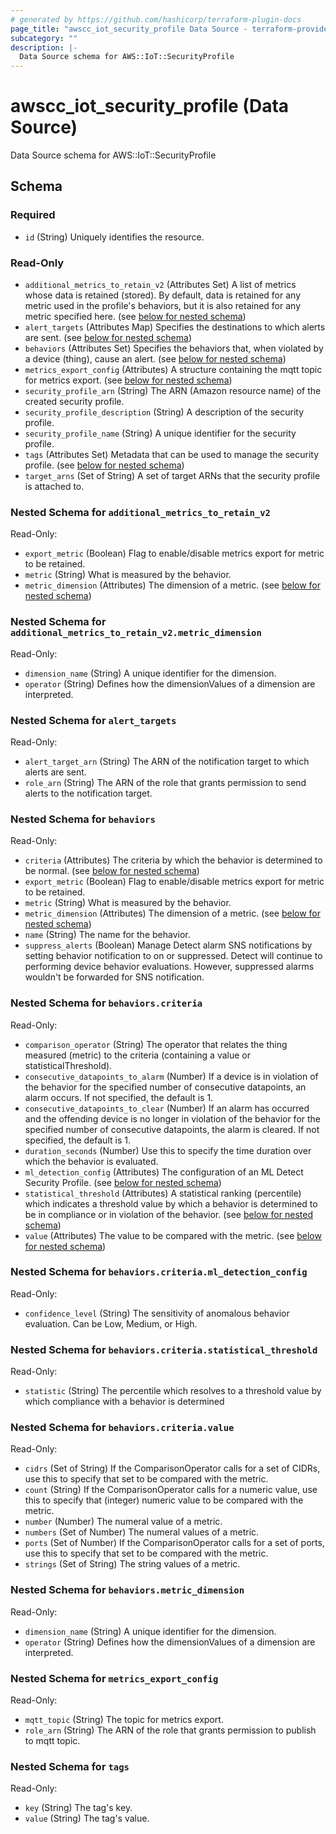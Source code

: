 ```yaml
---
# generated by https://github.com/hashicorp/terraform-plugin-docs
page_title: "awscc_iot_security_profile Data Source - terraform-provider-awscc"
subcategory: ""
description: |-
  Data Source schema for AWS::IoT::SecurityProfile
---
```


# awscc_iot_security_profile (Data Source)

Data Source schema for AWS::IoT::SecurityProfile



<!-- schema generated by tfplugindocs -->
## Schema

### Required

- `id` (String) Uniquely identifies the resource.

### Read-Only

- `additional_metrics_to_retain_v2` (Attributes Set) A list of metrics whose data is retained (stored). By default, data is retained for any metric used in the profile's behaviors, but it is also retained for any metric specified here. (see [below for nested schema](#nestedatt--additional_metrics_to_retain_v2))
- `alert_targets` (Attributes Map) Specifies the destinations to which alerts are sent. (see [below for nested schema](#nestedatt--alert_targets))
- `behaviors` (Attributes Set) Specifies the behaviors that, when violated by a device (thing), cause an alert. (see [below for nested schema](#nestedatt--behaviors))
- `metrics_export_config` (Attributes) A structure containing the mqtt topic for metrics export. (see [below for nested schema](#nestedatt--metrics_export_config))
- `security_profile_arn` (String) The ARN (Amazon resource name) of the created security profile.
- `security_profile_description` (String) A description of the security profile.
- `security_profile_name` (String) A unique identifier for the security profile.
- `tags` (Attributes Set) Metadata that can be used to manage the security profile. (see [below for nested schema](#nestedatt--tags))
- `target_arns` (Set of String) A set of target ARNs that the security profile is attached to.

<a id="nestedatt--additional_metrics_to_retain_v2"></a>
### Nested Schema for `additional_metrics_to_retain_v2`

Read-Only:

- `export_metric` (Boolean) Flag to enable/disable metrics export for metric to be retained.
- `metric` (String) What is measured by the behavior.
- `metric_dimension` (Attributes) The dimension of a metric. (see [below for nested schema](#nestedatt--additional_metrics_to_retain_v2--metric_dimension))

<a id="nestedatt--additional_metrics_to_retain_v2--metric_dimension"></a>
### Nested Schema for `additional_metrics_to_retain_v2.metric_dimension`

Read-Only:

- `dimension_name` (String) A unique identifier for the dimension.
- `operator` (String) Defines how the dimensionValues of a dimension are interpreted.



<a id="nestedatt--alert_targets"></a>
### Nested Schema for `alert_targets`

Read-Only:

- `alert_target_arn` (String) The ARN of the notification target to which alerts are sent.
- `role_arn` (String) The ARN of the role that grants permission to send alerts to the notification target.


<a id="nestedatt--behaviors"></a>
### Nested Schema for `behaviors`

Read-Only:

- `criteria` (Attributes) The criteria by which the behavior is determined to be normal. (see [below for nested schema](#nestedatt--behaviors--criteria))
- `export_metric` (Boolean) Flag to enable/disable metrics export for metric to be retained.
- `metric` (String) What is measured by the behavior.
- `metric_dimension` (Attributes) The dimension of a metric. (see [below for nested schema](#nestedatt--behaviors--metric_dimension))
- `name` (String) The name for the behavior.
- `suppress_alerts` (Boolean) Manage Detect alarm SNS notifications by setting behavior notification to on or suppressed. Detect will continue to performing device behavior evaluations. However, suppressed alarms wouldn't be forwarded for SNS notification.

<a id="nestedatt--behaviors--criteria"></a>
### Nested Schema for `behaviors.criteria`

Read-Only:

- `comparison_operator` (String) The operator that relates the thing measured (metric) to the criteria (containing a value or statisticalThreshold).
- `consecutive_datapoints_to_alarm` (Number) If a device is in violation of the behavior for the specified number of consecutive datapoints, an alarm occurs. If not specified, the default is 1.
- `consecutive_datapoints_to_clear` (Number) If an alarm has occurred and the offending device is no longer in violation of the behavior for the specified number of consecutive datapoints, the alarm is cleared. If not specified, the default is 1.
- `duration_seconds` (Number) Use this to specify the time duration over which the behavior is evaluated.
- `ml_detection_config` (Attributes) The configuration of an ML Detect Security Profile. (see [below for nested schema](#nestedatt--behaviors--criteria--ml_detection_config))
- `statistical_threshold` (Attributes) A statistical ranking (percentile) which indicates a threshold value by which a behavior is determined to be in compliance or in violation of the behavior. (see [below for nested schema](#nestedatt--behaviors--criteria--statistical_threshold))
- `value` (Attributes) The value to be compared with the metric. (see [below for nested schema](#nestedatt--behaviors--criteria--value))

<a id="nestedatt--behaviors--criteria--ml_detection_config"></a>
### Nested Schema for `behaviors.criteria.ml_detection_config`

Read-Only:

- `confidence_level` (String) The sensitivity of anomalous behavior evaluation. Can be Low, Medium, or High.


<a id="nestedatt--behaviors--criteria--statistical_threshold"></a>
### Nested Schema for `behaviors.criteria.statistical_threshold`

Read-Only:

- `statistic` (String) The percentile which resolves to a threshold value by which compliance with a behavior is determined


<a id="nestedatt--behaviors--criteria--value"></a>
### Nested Schema for `behaviors.criteria.value`

Read-Only:

- `cidrs` (Set of String) If the ComparisonOperator calls for a set of CIDRs, use this to specify that set to be compared with the metric.
- `count` (String) If the ComparisonOperator calls for a numeric value, use this to specify that (integer) numeric value to be compared with the metric.
- `number` (Number) The numeral value of a metric.
- `numbers` (Set of Number) The numeral values of a metric.
- `ports` (Set of Number) If the ComparisonOperator calls for a set of ports, use this to specify that set to be compared with the metric.
- `strings` (Set of String) The string values of a metric.



<a id="nestedatt--behaviors--metric_dimension"></a>
### Nested Schema for `behaviors.metric_dimension`

Read-Only:

- `dimension_name` (String) A unique identifier for the dimension.
- `operator` (String) Defines how the dimensionValues of a dimension are interpreted.



<a id="nestedatt--metrics_export_config"></a>
### Nested Schema for `metrics_export_config`

Read-Only:

- `mqtt_topic` (String) The topic for metrics export.
- `role_arn` (String) The ARN of the role that grants permission to publish to mqtt topic.


<a id="nestedatt--tags"></a>
### Nested Schema for `tags`

Read-Only:

- `key` (String) The tag's key.
- `value` (String) The tag's value.
